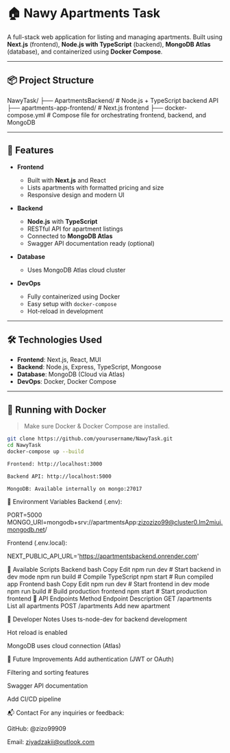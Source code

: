 # 🏠 Nawy Apartments Task

A full-stack web application for listing and managing apartments. Built using **Next.js** (frontend), **Node.js with TypeScript** (backend), **MongoDB Atlas** (database), and containerized using **Docker Compose**.

---

## 📦 Project Structure

NawyTask/
├── ApartmentsBackend/ # Node.js + TypeScript backend API
├── apartments-app-frontend/ # Next.js frontend
├── docker-compose.yml # Compose file for orchestrating frontend, backend, and MongoDB

---

## 🚀 Features

- **Frontend**
  - Built with **Next.js** and React
  - Lists apartments with formatted pricing and size
  - Responsive design and modern UI

- **Backend**
  - **Node.js** with **TypeScript**
  - RESTful API for apartment listings
  - Connected to **MongoDB Atlas**
  - Swagger API documentation ready (optional)

- **Database**
  - Uses MongoDB Atlas cloud cluster

- **DevOps**
  - Fully containerized using Docker
  - Easy setup with `docker-compose`
  - Hot-reload in development

---

## 🛠️ Technologies Used

- **Frontend**: Next.js, React, MUI
- **Backend**: Node.js, Express, TypeScript, Mongoose
- **Database**: MongoDB (Cloud via Atlas)
- **DevOps**: Docker, Docker Compose

---

## 🐳 Running with Docker

> Make sure Docker & Docker Compose are installed.

```bash
git clone https://github.com/yourusername/NawyTask.git
cd NawyTask
docker-compose up --build

Frontend: http://localhost:3000

Backend API: http://localhost:5000

MongoDB: Available internally on mongo:27017
```
📂 Environment Variables
Backend (.env):

PORT=5000
MONGO_URI=mongodb+srv://apartmentsApp:zizozizo99@cluster0.lm2miuj.mongodb.net/

Frontend (.env.local):

NEXT_PUBLIC_API_URL='https://apartmentsbackend.onrender.com'


🧪 Available Scripts
Backend
bash
Copy
Edit
npm run dev      # Start backend in dev mode
npm run build    # Compile TypeScript
npm start        # Run compiled app
Frontend
bash
Copy
Edit
npm run dev      # Start frontend in dev mode
npm run build    # Build production frontend
npm start        # Start production frontend
📄 API Endpoints
Method	Endpoint	Description
GET	/apartments	List all apartments
POST	/apartments	Add new apartment

🧰 Developer Notes
Uses ts-node-dev for backend development

Hot reload is enabled

MongoDB uses cloud connection (Atlas)

🧹 Future Improvements
Add authentication (JWT or OAuth)

Filtering and sorting features

Swagger API documentation

Add CI/CD pipeline

📬 Contact
For any inquiries or feedback:

GitHub: @zizo99909

Email: ziyadzakii@outlook.com

